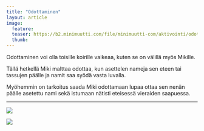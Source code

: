 ```yaml
---
title: "Odottaminen"
layout: article
image:
  feature:
  teaser: https://b2.minimuutti.com/file/minimuutti-com/aktivointi/odottaminen/DSC32591-245px.jpg
  thumb:
---
```


Odottaminen voi olla toisille koirille vaikeaa, kuten se on välillä myös Mikille.

Tällä hetkellä Miki malttaa odottaa, kun asettelen nameja sen eteen tai tassujen päälle ja namit saa syödä vasta luvalla.

Myöhemmin on tarkoitus saada Miki odottamaan lupaa ottaa sen nenän päälle asetettu nami sekä istumaan nätisti eteisessä vieraiden saapuessa.

---

![](https://b2.minimuutti.com/file/minimuutti-com/aktivointi/odottaminen/DSC29359-800px.jpg)

![](https://b2.minimuutti.com/file/minimuutti-com/aktivointi/odottaminen/DSC32591-800px.jpg)
